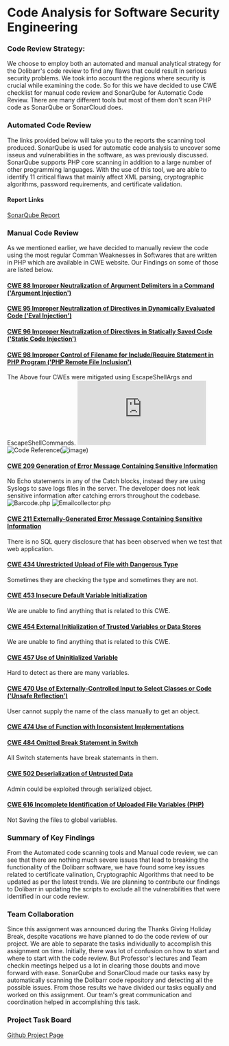# Code Analysis for Software Security Engineering

### Code Review Strategy:  
We choose to employ both an automated and manual analytical strategy for the Dolibarr's code review to find any flaws that could result in serious security problems. We took into account the regions where security is crucial while examining the code. So for this we have decided to use CWE checklist for manual code review and SonarQube for Automatic Code Review. There are many different tools but most of them don't scan PHP code as SonarQube or SonarCloud does.  

### Automated Code Review

The links provided below will take you to the reports the scanning tool produced. SonarQube is used for automatic code analysis to uncover some isseus and vulnerabilities in the software, as was previously discussed. SonarQube supports PHP core scanning in addition to a large number of other programming languages. With the use of this tool, we are able to identify 11 critical flaws that mainly affect XML parsing, cryptographic algorithms, password requirements, and certificate validation. 


#### Report Links

[SonarQube Report](https://github.com/SreeharshaMorampudi/SA-Team-5-Dolibarr/blob/main/Code%20Analysis/SonarQube%20Report.md)

### Manual Code Review  
As we mentioned earlier, we have decided to manually review the code using the most regular Comman Weaknesses in Softwares that are written in PHP which are available in CWE website. Our Findings on some of those are listed below.  
#### [CWE	88	Improper Neutralization of Argument Delimiters in a Command ('Argument Injection')](https://cwe.mitre.org/data/definitions/88.html)
#### [CWE 95	Improper Neutralization of Directives in Dynamically Evaluated Code ('Eval Injection')](https://cwe.mitre.org/data/definitions/95.html)
#### [CWE 96	Improper Neutralization of Directives in Statically Saved Code ('Static Code Injection')](https://cwe.mitre.org/data/definitions/96.html)
#### [CWE 98	Improper Control of Filename for Include/Require Statement in PHP Program ('PHP Remote File Inclusion')](https://cwe.mitre.org/data/definitions/98.html)
The Above four CWEs were mitigated using EscapeShellArgs and EscapeShellCommands.  ![Git Ref](https://github.com/kacperszurek/exploits/blob/master/GitList/exploit-bypass-php-escapeshellarg-escapeshellcmd.md) 
![Code Reference](https://user-images.githubusercontent.com/100978590/205633037-2a5dcbad-d029-429f-802e-58b2c4b7b21d.png)(![image](https://user-images.githubusercontent.com/100978590/205640849-d09f01b7-81ec-402f-b079-c589b37e6e9d.png))
#### [CWE 209	Generation of Error Message Containing Sensitive Information](https://cwe.mitre.org/data/definitions/209.html)
No Echo statements in any of the Catch blocks, instead they are using Syslogs to save logs files in the server. The developer does not leak sensitive information after catching errors throughout the codebase. ![Barcode.php](https://user-images.githubusercontent.com/100978590/205641382-d5f1a0ed-1668-4129-97e5-7fa6734964da.png)
![Emailcollector.php](https://user-images.githubusercontent.com/100978590/205641482-ca6c92f2-948c-442b-8e33-3ca3354f1b02.png)


#### [CWE 211	Externally-Generated Error Message Containing Sensitive Information](https://cwe.mitre.org/data/definitions/211.html)
There is no SQL query disclosure that has been observed when we test that web application.
#### [CWE 434	Unrestricted Upload of File with Dangerous Type](https://cwe.mitre.org/data/definitions/434.html)
Sometimes they are checking the type and sometimes they are not.
#### [CWE 453	Insecure Default Variable Initialization](https://cwe.mitre.org/data/definitions/453.html)
We are unable to find anything that is related to this CWE.
#### [CWE 454	External Initialization of Trusted Variables or Data Stores](https://cwe.mitre.org/data/definitions/454.html)
We are unable to find anything that is related to this CWE.
#### [CWE 457	Use of Uninitialized Variable](https://cwe.mitre.org/data/definitions/457.html)
Hard to detect as there are many variables.
#### [CWE 470	Use of Externally-Controlled Input to Select Classes or Code ('Unsafe Reflection')](https://cwe.mitre.org/data/definitions/470.html)
User cannot supply the name of the class manually to get an object.
#### [CWE	474	Use of Function with Inconsistent Implementations](https://cwe.mitre.org/data/definitions/474.html)
#### [CWE	484	Omitted Break Statement in Switch](https://cwe.mitre.org/data/definitions/484.html)
All Switch statements have break statemants in them.
#### [CWE	502	Deserialization of Untrusted Data](https://cwe.mitre.org/data/definitions/502.html)
Admin could be exploited through serialized object.
#### [CWE	616	Incomplete Identification of Uploaded File Variables (PHP)](https://cwe.mitre.org/data/definitions/616.html)
Not Saving the files to global variables.

### Summary of Key Findings  
From the Automated code scanning tools and Manual code review, we can see that there are nothing much severe issues that lead to breaking the functionality of the Dolibarr software, we have found some key issues related to certificate valination, Cryptographic Algorithms that need to be updated as per the latest trends. We are planning to contribute our findings to Dolibarr in updating the scripts to exclude all the vulnerabilities that were identified in our code review.

### Team Collaboration  
Since this assignment was announced during the Thanks Giving Holiday Break, despite vacations we have planned to do the code review of our project. We are able to separate the tasks individually to accomplish this assignment on time. Initially, there was lot of confusion on how to start and where to start with the code review. But Professor's lectures and Team checkin meetings helped us a lot in clearing those doubts and move forward with ease. SonarQube and SonarCloud made our tasks easy by automatically scanning the Dolibarr code repository and detecting all the possible issues. From those results we have divided our tasks equally and worked on this assignment. Our team's great communication and coordination helped in accomplishing this task.

### Project Task Board

[Github Project Page](https://github.com/users/SreeharshaMorampudi/projects/3/views/1)
